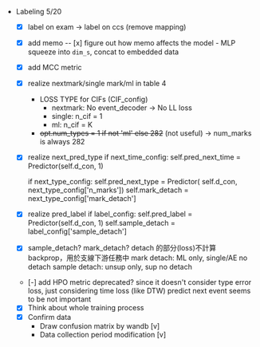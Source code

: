 * Labeling
    5/20
    - [x] label on exam -> label on ccs (remove mapping)
    - [x] add memo
        -- [x] figure out how memo affects the model - MLP squeeze into `dim_s`, concat to embedded data
    - [x] add MCC metric
    - [x] realize nextmark/single mark/ml in table 4
        * LOSS TYPE for CIFs (CIF_config)
            - nextmark: No event_decoder -> No LL loss
            - single: n_cif = 1
            - ml: n_cif = K
        * ~~opt.num_types = 1 if not 'ml' else 282~~ (not useful) -> num_marks is always 282
    - [x] realize next_pred_type
        if next_time_config:
            self.pred_next_time = Predictor(self.d_con, 1)

        if next_type_config:
            self.pred_next_type = Predictor(
                self.d_con, next_type_config['n_marks'])
            self.mark_detach = next_type_config['mark_detach']
    - [x] realize pred_label
        if label_config:
            self.pred_label = Predictor(self.d_con, 1)
            self.sample_detach = label_config['sample_detach']
    - [x] sample_detach? mark_detach? 
        detach 的部分(loss)不計算 backprop，用於支線下游任務中
        mark detach: ML only, single/AE no detach
        sample detach: unsup only, sup no detach
    
    - [-] add HPO metric
        deprecated? since it doesn't consider type error loss, just considering time loss (like DTW)
        predict next event seems to be not important
    - [x] Think about whole training process
    - [x] Confirm data
        - Draw confusion matrix by wandb [v]
        - Data collection period modification [v]